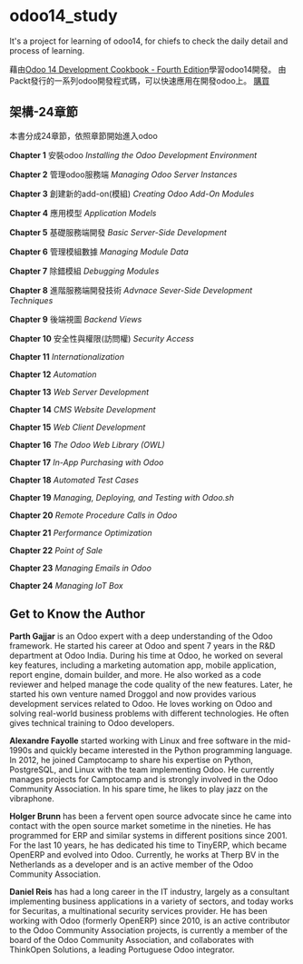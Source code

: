 # odoo14_study
It's a project for learning of odoo14, for chiefs to check the daily detail and process of learning. 

藉由[Odoo 14 Development Cookbook - Fourth Edition](https://www.packtpub.com/product/odoo-14-development-cookbook-fourth-edition/9781800200319?utm_source=github&utm_medium=repository&utm_campaign=9781800200319)學習odoo14開發。
由Packt發行的一系列odoo開發程式碼，可以快速應用在開發odoo上。
[購買](https://www.amazon.com/dp/1800200315)


## 架構-24章節

本書分成24章節，依照章節開始進入odoo

**Chapter 1** 
安裝odoo *Installing the Odoo Development Environment*

**Chapter 2** 
管理odoo服務端 *Managing Odoo Server Instances*

**Chapter 3** 
創建新的add-on(模組) *Creating Odoo Add-On Modules*

**Chapter 4** 
應用模型 *Application Models*

**Chapter 5** 
基礎服務端開發 *Basic Server-Side Development*

**Chapter 6**
管理模組數據 *Managing Module Data*

**Chapter 7**
除錯模組 *Debugging Modules*

**Chapter 8**
進階服務端開發技術 *Advnace Sever-Side Development Techniques*

**Chapter 9**
後端視圖 *Backend Views*
 
**Chapter 10**
安全性與權限(訪問權) *Security Access*

**Chapter 11**
*Internationalization*

**Chapter 12**
*Automation*

**Chapter 13**
*Web Server Development*

**Chapter 14**
*CMS Website Development*

**Chapter 15**
 *Web Client Development*
 
**Chapter 16**
*The Odoo Web Library (OWL)*
 
**Chapter 17** 
*In-App Purchasing with Odoo*

**Chapter 18**
*Automated Test Cases*

**Chapter 19**
*Managing, Deploying, and Testing with Odoo.sh*

**Chapter 20**
*Remote Procedure Calls in Odoo*

**Chapter 21**
*Performance Optimization*

**Chapter 22**
*Point of Sale*

**Chapter 23**
*Managing Emails in Odoo*

**Chapter 24**
*Managing IoT Box*

## Get to Know the Author
**Parth Gajjar**
is an Odoo expert with a deep understanding of the Odoo framework. He started his career at Odoo and spent 7 years in the R&D department at Odoo India. During his time at Odoo, he worked on several key features, including a marketing automation app, mobile application, report engine, domain builder, and more. He also worked as a code reviewer and helped manage the code quality of the new features. Later, he started his own venture named Droggol and now provides various development services related to Odoo. He loves working on Odoo and solving real-world business problems with different technologies. He often gives technical training to Odoo developers.

**Alexandre Fayolle**
started working with Linux and free software in the mid-1990s and quickly became interested in the Python programming language. In 2012, he joined Camptocamp to share his expertise on Python, PostgreSQL, and Linux with the team implementing Odoo. He currently manages projects for Camptocamp and is strongly involved in the Odoo Community Association. In his spare time, he likes to play jazz on the vibraphone.

**Holger Brunn**
has been a fervent open source advocate since he came into contact with the open source market sometime in the nineties.
He has programmed for ERP and similar systems in different positions since 2001. For the last 10 years, he has dedicated his time to TinyERP, which became OpenERP and evolved into Odoo. Currently, he works at Therp BV in the Netherlands as a developer and is an active member of the Odoo Community Association.

**Daniel Reis**
has had a long career in the IT industry, largely as a consultant implementing business applications in a variety of sectors, and today works for Securitas, a multinational security services provider.
He has been working with Odoo (formerly OpenERP) since 2010, is an active contributor to the Odoo Community Association projects, is currently a member of the board of the Odoo Community Association, and collaborates with ThinkOpen Solutions, a leading Portuguese Odoo integrator.
